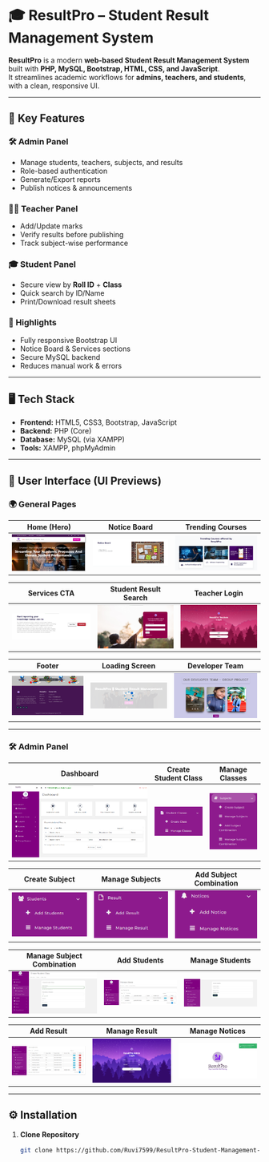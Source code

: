 # 🎓 ResultPro – Student Result Management System

**ResultPro** is a modern **web-based Student Result Management System** built with **PHP, MySQL, Bootstrap, HTML, CSS, and JavaScript**.  
It streamlines academic workflows for **admins, teachers, and students**, with a clean, responsive UI.

---

## 🚀 Key Features

### 🛠️ Admin Panel
- Manage students, teachers, subjects, and results
- Role-based authentication
- Generate/Export reports
- Publish notices & announcements

### 👩‍🏫 Teacher Panel
- Add/Update marks
- Verify results before publishing
- Track subject-wise performance

### 🎓 Student Panel
- Secure view by **Roll ID** + **Class**
- Quick search by ID/Name
- Print/Download result sheets

### 🌟 Highlights
- Fully responsive Bootstrap UI
- Notice Board & Services sections
- Secure MySQL backend
- Reduces manual work & errors

---

## 🖥️ Tech Stack
- **Frontend:** HTML5, CSS3, Bootstrap, JavaScript  
- **Backend:** PHP (Core)  
- **Database:** MySQL (via XAMPP)  
- **Tools:** XAMPP, phpMyAdmin  

---

## 📸 User Interface (UI Previews)

### 🌍 General Pages

| **Home (Hero)** | **Notice Board** | **Trending Courses** |
|-----------------|------------------|----------------------|
| ![Home](Front-End%20some%20Images/1.png) | ![Notice Board](Front-End%20some%20Images/2.png) | ![Trending Courses](Front-End%20some%20Images/3.png) |

| **Services CTA** | **Student Result Search** | **Teacher Login** |
|------------------|---------------------------|-------------------|
| ![Services](Front-End%20some%20Images/4.png) | ![Result Search](Front-End%20some%20Images/7.png) | ![Teacher Login](Front-End%20some%20Images/13.png) |

| **Footer** | **Loading Screen** | **Developer Team** |
|-------------|--------------------|--------------------|
| ![Footer](Front-End%20some%20Images/6.png) | ![Loading](Front-End%20some%20Images/9.png) | ![Team](Front-End%20some%20Images/10.png) |

---

### 🛠️ Admin Panel

| **Dashboard** | **Create Student Class** | **Manage Classes** |
|---------------|--------------------------|--------------------|
| ![Dashboard](Front-End%20some%20Images/14.png) | ![Create Class](Front-End%20some%20Images/15.png) | ![Manage Classes](Front-End%20some%20Images/16.png) |

| **Create Subject** | **Manage Subjects** | **Add Subject Combination** |
|---------------------|---------------------|-----------------------------|
| ![Create Subject](Front-End%20some%20Images/17.png) | ![Manage Subjects](Front-End%20some%20Images/18.png) | ![Add Combination](Front-End%20some%20Images/19.png) |

| **Manage Subject Combination** | **Add Students** | **Manage Students** |
|--------------------------------|------------------|---------------------|
| ![Manage Subject Combo](Front-End%20some%20Images/20.png) | ![Add Student](Front-End%20some%20Images/21.png) | ![Manage Students](Front-End%20some%20Images/22.png) |

| **Add Result** | **Manage Result** | **Manage Notices** |
|----------------|-------------------|--------------------|
| ![Add Result](Front-End%20some%20Images/23.png) | ![Manage Result](Front-End%20some%20Images/11.png) | ![Manage Notices](Front-End%20some%20Images/12.png) |

---

## ⚙️ Installation

1. **Clone Repository**
   ```bash
   git clone https://github.com/Ruvi7599/ResultPro-Student-Management-System.git
